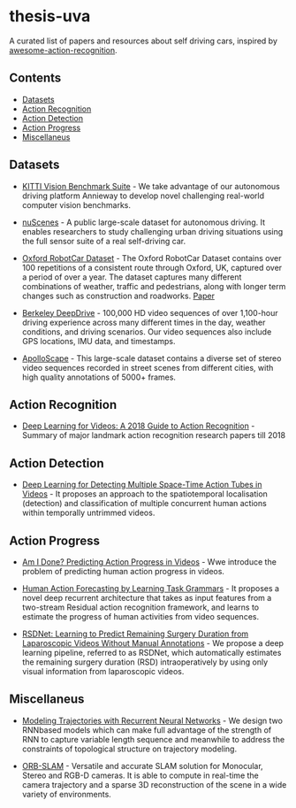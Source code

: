 # thesis-uva
A curated list of papers and resources about self driving cars, inspired by [awesome-action-recognition](https://github.com/jinwchoi/awesome-action-recognition).

## Contents
 - [Datasets](#datasets)
 - [Action Recognition](#action-recognition)
 - [Action Detection](#action-detection)
 - [Action Progress](#action-progress)
 - [Miscellaneus](#miscellaneus)
 
## Datasets
* [KITTI Vision Benchmark Suite](http://www.cvlibs.net/datasets/kitti/index.php) - We take advantage of our autonomous driving platform Annieway to develop novel challenging real-world computer vision benchmarks.

* [nuScenes](https://www.nuscenes.org/) - A public large-scale dataset for autonomous driving. It enables researchers to study challenging urban driving situations using the full sensor suite of a real self-driving car.

* [Oxford RobotCar Dataset](https://robotcar-dataset.robots.ox.ac.uk/) - The Oxford RobotCar Dataset contains over 100 repetitions of a consistent route through Oxford, UK, captured over a period of over a year. The dataset captures many different combinations of weather, traffic and pedestrians, along with longer term changes such as construction and roadworks. [Paper](https://robotcar-dataset.robots.ox.ac.uk/images/robotcar_ijrr.pdf)

* [Berkeley DeepDrive](https://bdd-data.berkeley.edu/) - 100,000 HD video sequences of over 1,100-hour driving experience across many different times in the day, weather conditions, and driving scenarios. Our video sequences also include GPS locations, IMU data, and timestamps.

* [ApolloScape](http://apolloscape.auto/) - This large-scale dataset contains a diverse set of stereo video sequences recorded in street scenes from different cities, with high quality annotations of 5000+ frames.

## Action Recognition

* [Deep Learning for Videos: A 2018 Guide to Action Recognition](http://blog.qure.ai/notes/deep-learning-for-videos-action-recognition-review) - Summary of major landmark action recognition research papers till 2018

## Action Detection

* [Deep Learning for Detecting Multiple Space-Time Action Tubes in Videos](https://arxiv.org/abs/1608.01529) - It proposes an approach to the spatiotemporal localisation (detection) and classification of multiple concurrent human actions within temporally untrimmed videos.

## Action Progress

* [Am I Done? Predicting Action Progress in Videos](https://arxiv.org/abs/1705.01781) - Wwe introduce the problem of predicting human action progress in videos.

* [Human Action Forecasting by Learning Task Grammars](https://arxiv.org/abs/1709.06391) -  It proposes a novel deep recurrent architecture that takes as input features from a two-stream Residual action recognition framework, and learns to estimate the progress of human activities from video sequences.

* [RSDNet: Learning to Predict Remaining Surgery Duration from Laparoscopic Videos Without Manual Annotations](https://arxiv.org/abs/1802.03243) - We propose a deep learning pipeline, referred to as RSDNet, which automatically estimates the remaining surgery duration (RSD) intraoperatively by using only visual information from laparoscopic videos.

## Miscellaneus

* [Modeling Trajectories with Recurrent Neural Networks](https://ink.library.smu.edu.sg/cgi/viewcontent.cgi?article=4849&context=sis_research) -  We design two RNNbased models which can make full advantage of the
strength of RNN to capture variable length sequence and meanwhile to address the constraints of topological structure on trajectory modeling.

* [ORB-SLAM](http://webdiis.unizar.es/~raulmur/orbslam/) - Versatile and accurate SLAM solution for Monocular, Stereo and RGB-D cameras. It is able to compute in real-time the camera trajectory and a sparse 3D reconstruction of the scene in a wide variety of environments.
